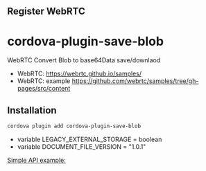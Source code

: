 

## Register WebRTC

# cordova-plugin-save-blob

 WebRTC Convert Blob to base64Data save/downlaod

 - WebRTC: https://webrtc.github.io/samples/
 - WebRTC: example https://github.com/webrtc/samples/tree/gh-pages/src/content

 ## Installation

```sh
cordova plugin add cordova-plugin-save-blob
```
- variable LEGACY_EXTERNAL_STORAGE = boolean
- variable DOCUMENT_FILE_VERSION = "1.0.1"


[Simple API example:](https://www.construct.net/en/forum/construct-3/scripting-51/register-webrtc-cordova-185588)
